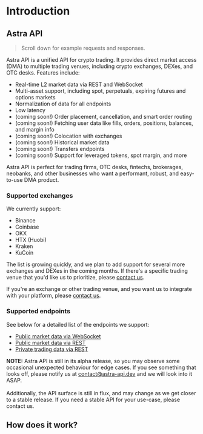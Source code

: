 # Introduction

## Astra API

> Scroll down for example requests and responses.

Astra API is a unified API for crypto trading. It provides direct market access (DMA) to multiple trading venues, including crypto exchanges, DEXes, and OTC desks. Features include:

- Real-time L2 market data via REST and WebSocket
- Multi-asset support, including spot, perpetuals, expiring futures and options markets
- Normalization of data for all endpoints
- Low latency
- (coming soon!) Order placement, cancellation, and smart order routing
- (coming soon!) Fetching user data like fills, orders, positions, balances, and margin info
- (coming soon!) Colocation with exchanges
- (coming soon!) Historical market data
- (coming soon!) Transfers endpoints
- (coming soon!) Support for leveraged tokens, spot margin, and more

Astra API is perfect for trading firms, OTC desks, fintechs, brokerages, neobanks, and other businesses who want a performant, robust, and easy-to-use DMA product.

### Supported exchanges

We currently support:

- Binance
- Coinbase
- OKX
- HTX (Huobi)
- Kraken
- KuCoin

<!-- - dYdX V4 -->

The list is growing quickly, and we plan to add support for several more exchanges and DEXes in the coming months. If there's a specific trading venue that you'd like us to prioritize, please [contact us](mailto:contact@astra-api.dev).

If you're an exchange or other trading venue, and you want us to integrate with your platform, please [contact us](mailto:contact@astra-api.dev).

### Supported endpoints

See below for a detailed list of the endpoints we support:

- [Public market data via WebSocket](#websockets-api)
- [Public market data via REST](#public-rest-api)
- [Private trading data via REST](#private-rest-api)


<aside class="notice">
<b>NOTE:</b> Astra API is still in its alpha release, so you may observe some occasional unexpected behaviour for edge cases. If you see something that looks off, please notify us at <a href="mailto:contact@astra-api.dev">contact@astra-api.dev</a> and we will look into it ASAP.
<br/>
<br/>
Additionally, the API surface is still in flux, and may change as we get closer to a stable release. If you need a stable API for your use-case, please contact us.
</aside>

## How does it work?




<!-- ## OTC

We've also used our expertise in exchange connectivity to build a best-in-class OTC desk serving transactions of all sizes.

Our OTC service provides access to deep liquidity across all assets, chains, and  

, access deep liquidity 


Our OTC service is 



In addition to Astra

market access to crypto markets, while also accessing the full spectrum of liquidity and never compromising on pr

seamless access to crypto markets without the hassle of dealing


The API is separated into three categories: Public HTTP API, Private HTTP API, and Websockets API. 

- Private HTTP API requests require authentication and enable those users to place orders and view user sepcific data.

- Public HTTP and Websocket API's are both public, accessible to all users. -->
